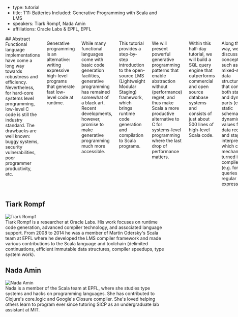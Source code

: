 - type: tutorial
- title: T11: Batteries Included: Generative Programming with Scala and LMS
- speakers: Tiark Rompf, Nada Amin
- affiliations: Oracle Labs & EPFL, EPFL

<div class="row" media:type="text/omd">
<div class="small-12 columns" media:type="text/omd">
## Abstract
Functional language implementations have come a long way towards
robustness and efficiency. Nevertheless, for hard-core systems level
programming, low-level C code is still the industry standard. The
drawbacks are well known: buggy systems, security vulnerabilities,
poor programmer productivity, etc.

Generative programming is an alternative: writing expressive
high-level programs that generate fast low-level code at runtime.

While many functional languages come with basic code generation
facilities, generative programming has remained somewhat of a black
art. Recent developments, however, promise to make generative
programming much more accessible.

This tutorial provides a step-by-step introduction to the open-source
LMS (Lightweight Modular Staging) framework, which brings runtime code
generation and compilation to Scala programs.

We will present powerful generative programming patterns that enable
abstraction without (performance) regret, and thus make Scala a more
productive alternative to C for systems-level programming where the
last drop of performance matters.

Within this half-day tutorial, we will build a SQL query engine that
outperforms commercial and open source database systems and consists
of just about 500 lines of high-level Scala code.

Along the way, we will discuss concepts such as mixed-stage data
structures that contain both static and dynamic parts (e.g. static
schema and dynamic values for data records) and staged interpreters
which can be mechanically turned into compilers (e.g. for SQL queries
or regular expressions).

## Tutorial objectives
This tutorial will equip attendees with the knowledge required to use
generative programming techniques in general, and Scala/LMS in
particular.

To this end, the tutorial will cover the following parts:

1. Generative programming ideas and key LMS concepts 
  - using types to distinguish present-stage and future-stage code (T vs Rep[T])

2. Demo and hands-on with small generative examples as warm-up
  - sparse matrix vector multiply (“Shonan Challenge”)
  - compiling regular expression matchers
      
3. From a naive SQL interpreter to a fast SQL compiler, step by step,
   with a focus on generative design patterns
  - mixed stage data structures (static schema, dynamic values)
  - staging an interpreter yields a compiler (Futamura projection)
  - data structure specialization (fast hash-tables for joins)

## Target audience
This tutorial is aimed at programmers with a basic understanding of
functional programming, systems building and performance
considerations. Experience with Scala and/or generative techniques is
helpful but not required.

We will use SBT and LMS. Installation instructions can be found here:
https://github.com/scala-lms/tutorials/blob/master/README.md#dependencies
Participants are not required to install anything before the tutorial,
but are invited to follow along on their laptops.
</div>
</div>

## Tiark Rompf
<div class="row" media:type="text/omd">

<div class="medium-4 columns">
<img src="img/tiark-rompf.jpg" alt="Tiark Rompf"></img>
</div>

<div class="medium-8 columns" media:type="text/omd">
Tiark Rompf is a researcher at Oracle Labs. His work focuses on
runtime code generation, advanced compiler technology, and associated
language support. From 2008 to 2014 he was a member of Martin
Odersky's Scala team at EPFL where he developed the LMS compiler
framework and made various contributions to the Scala language and
toolchain (delimited continuations, efficient immutable data
structures, compiler speedups, type system work).
</div>

</div>

## Nada Amin
<div class="row" media:type="text/omd">

<div class="medium-4 columns">
<img src="img/nada-amin.jpg" alt="Nada Amin"></img>
</div>

<div class="medium-8 columns" media:type="text/omd">
Nada is a member of the Scala team at EPFL,
where she studies type systems and hacks on programming languages.
She has contributed to Clojure's core.logic and Google's Closure compiler.
She's loved helping others learn to program ever since tutoring SICP
as an undergraduate lab assistant at MIT.
</div>

</div>
